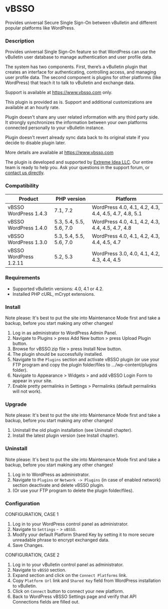 # vBSSO

Provides universal Secure Single Sign-On between vBulletin and different popular platforms like WordPress.

### Description

Provides universal Single Sign-On feature so that WordPress can use the vBulletin user database to manage authentication
and user profile data. 

The system has two components. First, there’s a vBulletin plugin that creates an interface for authenticating, controlling access, and managing user profile data. The second component is plugins for other platforms (like WordPress) that teach it to talk to vBulletin and exchange data.

Support is available at https://www.vbsso.com only.

This plugin is provided as is. Support and additional customizations are available at an hourly rate.

Plugin doesn't share any user related information with any third party side. It strongly synchronizes the information
between your own platforms connected personally to your vBulletin instance.

Plugin doesn't revert already sync data back to its original state if you decide to disable plugin later.

More details are available at https://www.vbsso.com

The plugin is developed and supported by <a href="https://www.extreme-idea.com/">Extreme Idea LLC</a>. Our entire team is ready to help you. Ask your questions in the support forum, or <a href="https://www.extreme-idea.com/contact-us/">contact us directly</a>.


### Compatibility

| Product | PHP version  | Platform |
| ------- | --- | --- |
| vBSSO WordPress 1.4.3 | 7.1, 7.2 | WordPress 4.0, 4.1, 4.2, 4.3, 4.4, 4.5, 4.7, 4.8, 5.1 |
| vBSSO WordPress 1.4.0 | 5.3, 5.4, 5.5, 5.6, 7.0 | WordPress 4.0, 4.1, 4.2, 4.3, 4.4, 4.5, 4.7, 4.8 |
| vBSSO WordPress 1.3.0 | 5.3, 5.4, 5.5, 5.6, 7.0 | WordPress 4.0, 4.1, 4.2, 4.3, 4.4, 4.5, 4.7 |
| vBSSO WordPress 1.2.11| 5.2, 5.3 | WordPress 3.0, 4.0, 4.1, 4.2, 4.3, 4.4, 4.5 |

### Requirements

* Supported vBulletin versions: 4.0, 4.1 or 4.2.
* Installed PHP cURL, mCrypt extensions.

### Install

Note please: It's best to put the site into Maintenance Mode first and take a backup, before you start making any other changes!

1. Log in as administrator to WordPress Admin Panel.
2. Navigate to Plugins > press Add New button > press Upload Plugin button.
3. Browse for vBSSO.zip file > press Install Now button.
4. The plugin should be successfully installed.
5. Navigate to the `Plugins` section and activate vBSSO plugin (or use your FTP program and copy the plugin folder/files to .../wp-content/plugins folder).
6. Navigate to Appearance > Widgets > and add vBSSO Login Form to appear in your site.
7. Enable pretty permalinks in Settings > Permalinks (default permalinks will not work).

### Upgrade

Note please: It's best to put the site into Maintenance Mode first and take a backup, before you start making any other changes!

1. Uninstall the old plugin installation (see Uninstall chapter).
2. Install the latest plugin version (see Install chapter).

### Uninstall

Note please: It's best to put the site into Maintenance Mode first and take a backup, before you start making any other changes!

1. Log in to WordPress as administrator.
2. Navigate to `Plugins` or `Network -> Plugins` (in case of enabled network) section deactivate and delete vBSSO plugin.
3. (Or use your FTP program to delete the plugin folder/files).

### Configuration

CONFIGURATION, CASE 1

1. Log in to your WordPress control panel as administrator.
2. Navigate to `Settings` - > `vBSSO`.
3. Modify your default Platform Shared Key by setting it to more secure unreadable phrase to encrypt exchanged data.
4. Save Changes.

CONFIGURATION, CASE 2

1. Log in to your vBulletin control panel as administrator.
2. Navigate to `vBSSO` section.
3. Expand section and click on the `Connect Platforms` link.
4. Copy `Platform Url` link and `Shared Key` field from WordPress installation to vBulletin.
5. Click on `Connect` button to connect your new platform.
6. Back to WordPress vBSSO Settings page and verify that API Connections fields are filled out.